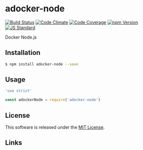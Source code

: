 adocker-node
==========

<!---
This file is generated by ape-tmpl. Do not update manually.
--->

<!-- Badge Start -->
<a name="badges"></a>

[![Build Status][bd_travis_shield_url]][bd_travis_url]
[![Code Climate][bd_codeclimate_shield_url]][bd_codeclimate_url]
[![Code Coverage][bd_codeclimate_coverage_shield_url]][bd_codeclimate_url]
[![npm Version][bd_npm_shield_url]][bd_npm_url]
[![JS Standard][bd_standard_shield_url]][bd_standard_url]

[bd_repo_url]: https://github.com/a-labo/adocker-node
[bd_travis_url]: http://travis-ci.org/a-labo/adocker-node
[bd_travis_shield_url]: http://img.shields.io/travis/a-labo/adocker-node.svg?style=flat
[bd_travis_com_url]: http://travis-ci.com/a-labo/adocker-node
[bd_travis_com_shield_url]: https://api.travis-ci.com/a-labo/adocker-node.svg?token=
[bd_license_url]: https://github.com/a-labo/adocker-node/blob/master/LICENSE
[bd_codeclimate_url]: http://codeclimate.com/github/a-labo/adocker-node
[bd_codeclimate_shield_url]: http://img.shields.io/codeclimate/github/a-labo/adocker-node.svg?style=flat
[bd_codeclimate_coverage_shield_url]: http://img.shields.io/codeclimate/coverage/github/a-labo/adocker-node.svg?style=flat
[bd_gemnasium_url]: https://gemnasium.com/a-labo/adocker-node
[bd_gemnasium_shield_url]: https://gemnasium.com/a-labo/adocker-node.svg
[bd_npm_url]: http://www.npmjs.org/package/adocker-node
[bd_npm_shield_url]: http://img.shields.io/npm/v/adocker-node.svg?style=flat
[bd_standard_url]: http://standardjs.com/
[bd_standard_shield_url]: https://img.shields.io/badge/code%20style-standard-brightgreen.svg

<!-- Badge End -->


<!-- Description Start -->
<a name="description"></a>

Docker Node.js

<!-- Description End -->


<!-- Overview Start -->
<a name="overview"></a>



<!-- Overview End -->


<!-- Sections Start -->
<a name="sections"></a>

<!-- Section from "doc/guides/01.Installation.md.hbs" Start -->

<a name="section-doc-guides-01-installation-md"></a>

Installation
-----

```bash
$ npm install adocker-node --save
```


<!-- Section from "doc/guides/01.Installation.md.hbs" End -->

<!-- Section from "doc/guides/02.Usage.md.hbs" Start -->

<a name="section-doc-guides-02-usage-md"></a>

Usage
---------

```javascript
'use strict'

const adockerNode = require('adocker-node')

```


<!-- Section from "doc/guides/02.Usage.md.hbs" End -->


<!-- Sections Start -->


<!-- LICENSE Start -->
<a name="license"></a>

License
-------
This software is released under the [MIT License](https://github.com/a-labo/adocker-node/blob/master/LICENSE).

<!-- LICENSE End -->


<!-- Links Start -->
<a name="links"></a>

Links
------



<!-- Links End -->
